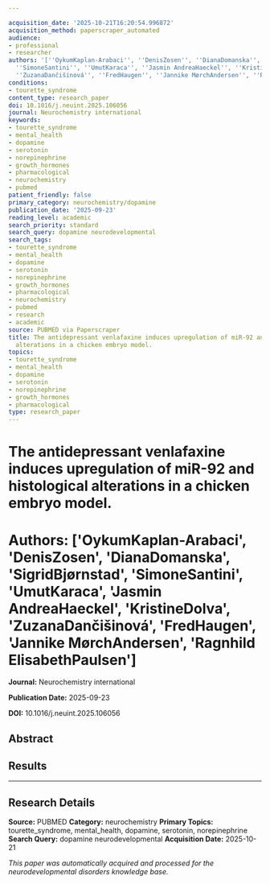 ```yaml
---

acquisition_date: '2025-10-21T16:20:54.996872'
acquisition_method: paperscraper_automated
audience:
- professional
- researcher
authors: '[''OykumKaplan-Arabaci'', ''DenisZosen'', ''DianaDomanska'', ''SigridBjørnstad'',
  ''SimoneSantini'', ''UmutKaraca'', ''Jasmin AndreaHaeckel'', ''KristineDolva'',
  ''ZuzanaDančišinová'', ''FredHaugen'', ''Jannike MørchAndersen'', ''Ragnhild ElisabethPaulsen'']'
conditions:
- tourette_syndrome
content_type: research_paper
doi: 10.1016/j.neuint.2025.106056
journal: Neurochemistry international
keywords:
- tourette_syndrome
- mental_health
- dopamine
- serotonin
- norepinephrine
- growth_hormones
- pharmacological
- neurochemistry
- pubmed
patient_friendly: false
primary_category: neurochemistry/dopamine
publication_date: '2025-09-23'
reading_level: academic
search_priority: standard
search_query: dopamine neurodevelopmental
search_tags:
- tourette_syndrome
- mental_health
- dopamine
- serotonin
- norepinephrine
- growth_hormones
- pharmacological
- neurochemistry
- pubmed
- research
- academic
source: PUBMED via Paperscraper
title: The antidepressant venlafaxine induces upregulation of miR-92 and histological
  alterations in a chicken embryo model.
topics:
- tourette_syndrome
- mental_health
- dopamine
- serotonin
- norepinephrine
- growth_hormones
- pharmacological
type: research_paper
---
```




# The antidepressant venlafaxine induces upregulation of miR-92 and histological alterations in a chicken embryo model.

# **Authors:** ['OykumKaplan-Arabaci', 'DenisZosen', 'DianaDomanska', 'SigridBjørnstad', 'SimoneSantini', 'UmutKaraca', 'Jasmin AndreaHaeckel', 'KristineDolva', 'ZuzanaDančišinová', 'FredHaugen', 'Jannike MørchAndersen', 'Ragnhild ElisabethPaulsen']

**Journal:** Neurochemistry international

**Publication Date:** 2025-09-23

**DOI:** 10.1016/j.neuint.2025.106056

## Abstract

## Results

---

## Research Details

**Source:** PUBMED
**Category:** neurochemistry
**Primary Topics:** tourette_syndrome, mental_health, dopamine, serotonin, norepinephrine
**Search Query:** dopamine neurodevelopmental
**Acquisition Date:** 2025-10-21

*This paper was automatically acquired and processed for the neurodevelopmental disorders knowledge base.*
